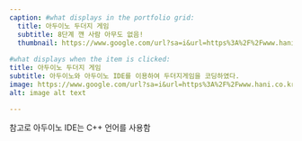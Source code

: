 ```yaml
---
caption: #what displays in the portfolio grid:
  title: 아두이노 두더지 게임
  subtitle: 8단계 깬 사람 아무도 없음!
  thumbnail: https://www.google.com/url?sa=i&url=https%3A%2F%2Fwww.hani.co.kr%2Farti%2Fculture%2Fmusic%2F1063015.html&psig=AOvVaw03Ju9z9tFmKnpp26GJcXyg&ust=1698270552270000&source=images&cd=vfe&opi=89978449&ved=0CBEQjRxqFwoTCLD4-_nUj4IDFQAAAAAdAAAAABAE
  
#what displays when the item is clicked:
title: 아두이노 두더지 게임
subtitle: 아두이노와 아두이노 IDE를 이용하여 두더지게임을 코딩하였다.
image: https://www.google.com/url?sa=i&url=https%3A%2F%2Fwww.hani.co.kr%2Farti%2Fculture%2Fmusic%2F1063015.html&psig=AOvVaw03Ju9z9tFmKnpp26GJcXyg&ust=1698270552270000&source=images&cd=vfe&opi=89978449&ved=0CBEQjRxqFwoTCLD4-_nUj4IDFQAAAAAdAAAAABAE #main image, can be a link or a file in assets/img/portfolio
alt: image alt text

---
```

참고로 아두이노 IDE는 C++ 언어를 사용함

